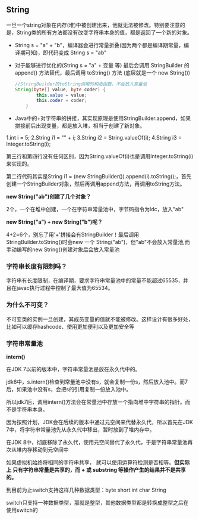 ## String

一旦一个string对象在内存(堆)中被创建出来，他就无法被修改。特别要注意的是，String类的所有方法都没有改变字符串本身的值，都是返回了一个新的对象。

- String s   = "a" + "b"，编译器会进行常量折叠(因为两个都是编译期常量，编译期可知)，即代码变成 String s  = "ab"

- 对于能够进行优化的(String s  = "a" + 变量 等) 最后会调用 StringBuilder 的 append() 方法替代，最后调用 toString() 方法     (底层就是一个 new String())

  ```java
  //StringBuilder的toString调用的构造函数，不会放入常量池
  String(byte[] value, byte coder) {
          this.value = value;
          this.coder = coder;
      }
  ```

- Java中的+对字符串的拼接，其实现原理是使用StringBuilder.append，如果拼接前后出现变量，都是放入堆，相当于创建了新对象。

 1.int i = 5;
 2.String i1 = "" + i;
 3.String i2 = String.valueOf(i);
 4.String i3 = Integer.toString(i);

第三行和第四行没有任何区别，因为String.valueOf(i)也是调用Integer.toString(i)来实现的。

第二行代码其实是String i1 = (new StringBuilder()).append(i).toString();，首先创建一个StringBuilder对象，然后再调用append方法，再调用toString方法。

**new String("ab")创建了几个对象？**

2个，一个在堆中创建，一个在字符串常量池中，字节码指令为ldc，放入"ab"

**new String("a") + new String("b")呢？**

4+2=6个，别忘了用'+'拼接会有StringBuilder！最后调用StringBuilder.toString()时会new 一个 String("ab")，但"ab"不会放入常量池,而手动编写的new String()创建对象后会放入常量池

### 字符串长度有限制吗？

字符串有长度限制，在编译期，要求字符串常量池中的常量不能超过65535，并且在javac执行过程中控制了最大值为65534。

### 为什么不可变？

不可变类的实例一旦创建，其成员变量的值就不能被修改。这样设计有很多好处，比如可以缓存hashcode、使用更加便利以及更加安全等

### 字符串常量池

**intern()**

在JDK 7以前的版本中，字符串常量池是放在永久代中的。

jdk6中，s.intern()检查到常量池中没有s，就会复制一份s，然后放入池中。而7后，如果池中没有s，会把s的引用复制一份放入池中。

所以jdk7后，调用intern()方法会在常量池中存放一个指向堆中字符串的指针。而不是字符串本身。

因为按照计划，JDK会在后续的版本中通过元空间来代替永久代，所以首先在JDK 7中，将字符串常量池先从永久代中移出，暂时放到了堆内存中。

在JDK 8中，彻底移除了永久代，使用元空间替代了永久代，于是字符串常量池再次从堆内存移动到元空间中

如果虚拟机始终将相同的字符串共享， 就可以使用运算符检测是否相等。**但实际上 只有字符串常量是共享的，而 + 或 substring 等操作产生的结果并不是共享的。**

到目前为止switch支持这样几种数据类型：byte short int char String

switch只支持一种数据类型，那就是整型，其他数据类型都是转换成整型之后在使用switch的
